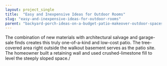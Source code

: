 ```yaml
---
layout: project_single
title:  "Easy and Inexpensive Ideas for Outdoor Rooms"
slug: "easy-and-inexpensive-ideas-for-outdoor-rooms"
parent: "backyard-porch-ideas-on-a-budget-patio-makeover-outdoor-spaces"
---
```

The combination of new materials with architectural salvage and garage-sale finds creates this truly one-of-a-kind and low-cost patio. The tree-covered area right outside the walkout basement serves as the patio site. The homeowner built a retaining wall and used crushed-limestone fill to level the steeply sloped space./